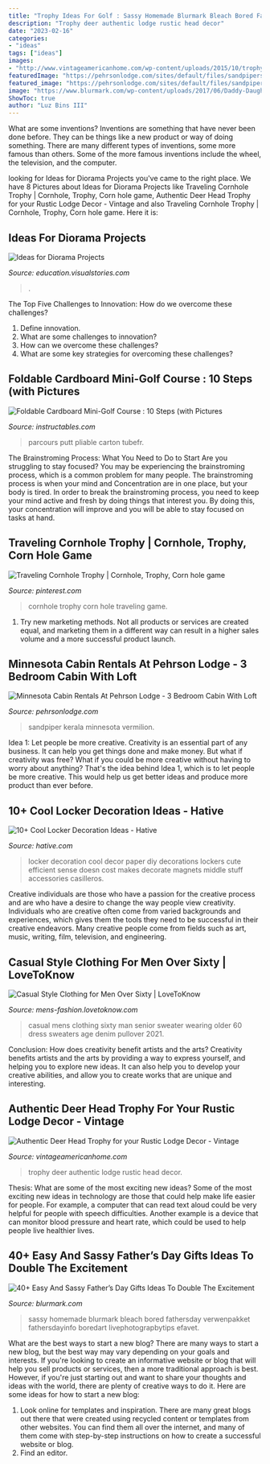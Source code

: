 ```yaml
---
title: "Trophy Ideas For Golf : Sassy Homemade Blurmark Bleach Bored Fathersday Verwenpakket Fathersdayinfo Boredart Livephotograpbytips Efavet"
description: "Trophy deer authentic lodge rustic head decor"
date: "2023-02-16"
categories:
- "ideas"
tags: ["ideas"]
images:
- "http://www.vintageamericanhome.com/wp-content/uploads/2015/10/trophy.jpeg"
featuredImage: "https://pehrsonlodge.com/sites/default/files/sandpiperspinnakerweb.jpg"
featured_image: "https://pehrsonlodge.com/sites/default/files/sandpiperspinnakerweb.jpg"
image: "https://www.blurmark.com/wp-content/uploads/2017/06/Daddy-Daughter-Photo-Frame.jpg"
ShowToc: true
author: "Luz Bins III"
---
```



What are some inventions?
Inventions are something that have never been done before. They can be things like a new product or way of doing something. There are many different types of inventions, some more famous than others. Some of the more famous inventions include the wheel, the television, and the computer.

	

		
looking for Ideas for Diorama Projects you've came to the right place. We have 8 Pictures about Ideas for Diorama Projects like Traveling Cornhole Trophy | Cornhole, Trophy, Corn hole game, Authentic Deer Head Trophy for your Rustic Lodge Decor - Vintage and also Traveling Cornhole Trophy | Cornhole, Trophy, Corn hole game. Here it is:
		
    
## Ideas For Diorama Projects

<img loading=lazy src="https://media.visualstories.com/uploads/images/1/28/5264361-1280_526534293-1353231_l.jpg" onerror="this.onerror=null;this.src='https://tse2.mm.bing.net/th?id=OIP.c9KerKB76WE0JXkuLMcAWwHaFj&amp;pid=15.1';" alt="Ideas for Diorama Projects">

_Source: education.visualstories.com_

>. 

	

The Top Five Challenges to Innovation: How do we overcome these challenges?
1. Define innovation.
2. What are some challenges to innovation? 
3. How can we overcome these challenges? 
4. What are some key strategies for overcoming these challenges?

    
## Foldable Cardboard Mini-Golf Course : 10 Steps (with Pictures

<img loading=lazy src="https://content.instructables.com/ORIG/FE2/V20N/FYNT9IIS/FE2V20NFYNT9IIS.jpg?frame=1" onerror="this.onerror=null;this.src='https://tse1.mm.bing.net/th?id=OIP.7UXxW9av1xbZLaqStlBBzwHaFj&amp;pid=15.1';" alt="Foldable Cardboard Mini-Golf Course : 10 Steps (with Pictures">

_Source: instructables.com_

>parcours putt pliable carton tubefr. 

	

The Brainstroming Process: What You Need to Do to Start
Are you struggling to stay focused? You may be experiencing the brainstroming process, which is a common problem for many people. The brainstroming process is when your mind and Concentration are in one place, but your body is tired. In order to break the brainstroming process, you need to keep your mind active and fresh by doing things that interest you. By doing this, your concentration will improve and you will be able to stay focused on tasks at hand.

    
## Traveling Cornhole Trophy | Cornhole, Trophy, Corn Hole Game

<img loading=lazy src="https://i.pinimg.com/736x/71/65/61/716561039db24fcab17f132fec18d579--cornhole-bash.jpg" onerror="this.onerror=null;this.src='https://tse2.mm.bing.net/th?id=OIP.ThqbC2-HC4rBSstKdhNkjAHaJ4&amp;pid=15.1';" alt="Traveling Cornhole Trophy | Cornhole, Trophy, Corn hole game">

_Source: pinterest.com_

>cornhole trophy corn hole traveling game. 

	

1. Try new marketing methods. Not all products or services are created equal, and marketing them in a different way can result in a higher sales volume and a more successful product launch.

    
## Minnesota Cabin Rentals At Pehrson Lodge - 3 Bedroom Cabin With Loft

<img loading=lazy src="https://pehrsonlodge.com/sites/default/files/sandpiperspinnakerweb.jpg" onerror="this.onerror=null;this.src='https://tse1.mm.bing.net/th?id=OIP.J7GI7Ko2AsPqLnr3xF1v9gHaE8&amp;pid=15.1';" alt="Minnesota Cabin Rentals At Pehrson Lodge - 3 Bedroom Cabin With Loft">

_Source: pehrsonlodge.com_

>sandpiper kerala minnesota vermilion. 

	

Idea 1: Let people be more creative.
Creativity is an essential part of any business. It can help you get things done and make money. But what if creativity was free? What if you could be more creative without having to worry about anything? That's the idea behind Idea 1, which is to let people be more creative. This would help us get better ideas and produce more product than ever before.

    
## 10+ Cool Locker Decoration Ideas - Hative

<img loading=lazy src="https://hative.com/wp-content/uploads/2014/05/locker-decoration/4-contact-paper-locker-decoration.jpg" onerror="this.onerror=null;this.src='https://tse2.mm.bing.net/th?id=OIP.OKAdD3z3iR9AekLOzqiHPQHaJ6&amp;pid=15.1';" alt="10+ Cool Locker Decoration Ideas - Hative">

_Source: hative.com_

>locker decoration cool decor paper diy decorations lockers cute efficient sense doesn cost makes decorate magnets middle stuff accessories casilleros. 

	

Creative individuals are those who have a passion for the creative process and are who have a desire to change the way people view creativity. Individuals who are creative often come from varied backgrounds and experiences, which gives them the tools they need to be successful in their creative endeavors. Many creative people come from fields such as art, music, writing, film, television, and engineering.

    
## Casual Style Clothing For Men Over Sixty | LoveToKnow

<img loading=lazy src="https://cf.ltkcdn.net/mens-fashion/images/std/179127-300x425-senior-man-wearing-sweater.jpg" onerror="this.onerror=null;this.src='https://tse3.mm.bing.net/th?id=OIP.51VhNhYeaiWprhrJWdJdSQHaKf&amp;pid=15.1';" alt="Casual Style Clothing for Men Over Sixty | LoveToKnow">

_Source: mens-fashion.lovetoknow.com_

>casual mens clothing sixty man senior sweater wearing older 60 dress sweaters age denim pullover 2021. 

	

Conclusion: How does creativity benefit artists and the arts?
Creativity benefits artists and the arts by providing a way to express yourself, and helping you to explore new ideas. It can also help you to develop your creative abilities, and allow you to create works that are unique and interesting.

    
## Authentic Deer Head Trophy For Your Rustic Lodge Decor - Vintage

<img loading=lazy src="http://www.vintageamericanhome.com/wp-content/uploads/2015/10/trophy.jpeg" onerror="this.onerror=null;this.src='https://tse1.mm.bing.net/th?id=OIP.dAiNlwa5WUk-fGynzSS5bgHaFC&amp;pid=15.1';" alt="Authentic Deer Head Trophy for your Rustic Lodge Decor - Vintage">

_Source: vintageamericanhome.com_

>trophy deer authentic lodge rustic head decor. 

	

Thesis: What are some of the most exciting new ideas?
Some of the most exciting new ideas in technology are those that could help make life easier for people. For example, a computer that can read text aloud could be very helpful for people with speech difficulties. Another example is a device that can monitor blood pressure and heart rate, which could be used to help people live healthier lives.

    
## 40+ Easy And Sassy Father’s Day Gifts Ideas To Double The Excitement

<img loading=lazy src="https://www.blurmark.com/wp-content/uploads/2017/06/Daddy-Daughter-Photo-Frame.jpg" onerror="this.onerror=null;this.src='https://tse2.mm.bing.net/th?id=OIP.wayntZwxHz-c5keWKO1xygHaJ4&amp;pid=15.1';" alt="40+ Easy And Sassy Father’s Day Gifts Ideas To Double The Excitement">

_Source: blurmark.com_

>sassy homemade blurmark bleach bored fathersday verwenpakket fathersdayinfo boredart livephotograpbytips efavet. 

	

What are the best ways to start a new blog?
There are many ways to start a new blog, but the best way may vary depending on your goals and interests. If you're looking to create an informative website or blog that will help you sell products or services, then a more traditional approach is best. However, if you're just starting out and want to share your thoughts and ideas with the world, there are plenty of creative ways to do it. Here are some ideas for how to start a new blog: 
1. Look online for templates and inspiration. There are many great blogs out there that were created using recycled content or templates from other websites. You can find them all over the internet, and many of them come with step-by-step instructions on how to create a successful website or blog. 
2. Find an editor.

